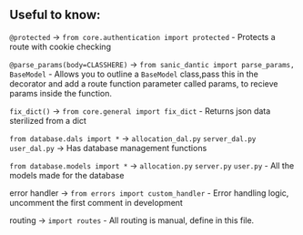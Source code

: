 ## Useful to know:

`@protected` -> `from core.authentication import protected`
    - Protects a route with cookie checking

`@parse_params(body=CLASSHERE)` -> `from sanic_dantic import parse_params, BaseModel`
    - Allows you to outline a `BaseModel` class,pass this in the decorator and add a route function parameter called params, to recieve params inside the function.

`fix_dict()` -> `from core.general import fix_dict`
    - Returns json data sterilized from a dict

`from database.dals import *` -> `allocation_dal.py` `server_dal.py` `user_dal.py`
    -> Has database management functions

`from database.models import *` -> `allocation.py` `server.py` `user.py`
    - All the models made for the database

error handler -> `from errors import custom_handler`
    - Error handling logic, uncomment the first comment in development

routing -> `import routes`
    - All routing is manual, define in this file.

